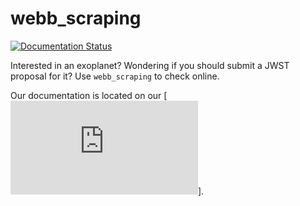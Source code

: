 # webb_scraping
[![Documentation Status](https://readthedocs.org/projects/webb-scraping/badge/?version=latest)](https://webb-scraping.readthedocs.io/en/latest/?badge=latest)


Interested in an exoplanet? Wondering if you should submit a JWST proposal for it? Use ```webb_scraping``` to check online.

Our documentation is located on our [![readthedocs page](https://webb-scraping.readthedocs.io/en/latest/pages/about.html)].
